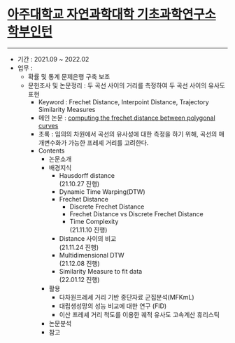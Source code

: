 # [아주대학교 자연과학대학 기초과학연구소 학부인턴](http://ribs.ajou.ac.kr/ribs/index.jsp)
---
- 기간 : 2021.09 ~ 2022.02
- 업무 :
  - 확률 및 통계 문제은행 구축 보조
  - 문헌조사 및 논문정리 : 두 곡선 사이의 거리를 측정하여 두 곡선 사이의 유사도 표현 
    - Keyword : Frechet Distance, Interpoint Distance, Trajectory Similarity Measures
    - 메인 논문 : [computing the frechet distance between polygonal curves](https://www.worldscientific.com/doi/abs/10.1142/S0218195995000064)
    - 초록 : 임의의 차원에서 곡선의 유사성에 대한 측정을 하기 위해, 곡선의 매개변수화가 가능한 프레셰 거리를 고려한다.
    - Contents
      - 논문소개                                                
      - 배경지식
        - Hausdorff distance  
          (21.10.27 진행)
        - Dynamic Time Warping(DTW)                         
        - Frechet Distance                    
          - Discrete Frechet Distance
          - Frechet Distance vs Discrete Frechet Distance                         
          - Time Complexity  
          (21.11.10 진행)
        - Distance 사이의 비교  
          (21.11.24 진행)
        - Multidimensional DTW  
          (21.12.08 진행)
        - Similarity Measure to fit data  
          (22.01.12 진행)
      - 활용
        - 다차원프레셰 거리 기반 종단자료 군집분석(MFKmL)
        - 대립생성망의 성능 비교에 대한 연구 (FID)
        - 이산 프레셰 거리 척도를 이용한 궤적 유사도 고속계산 휴리스틱
      - 논문분석
      - 참고


